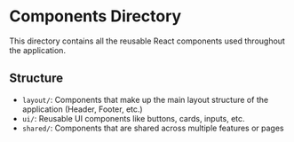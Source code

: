 # Components Directory

This directory contains all the reusable React components used throughout the application.

## Structure

- `layout/`: Components that make up the main layout structure of the application (Header, Footer, etc.)
- `ui/`: Reusable UI components like buttons, cards, inputs, etc.
- `shared/`: Components that are shared across multiple features or pages
